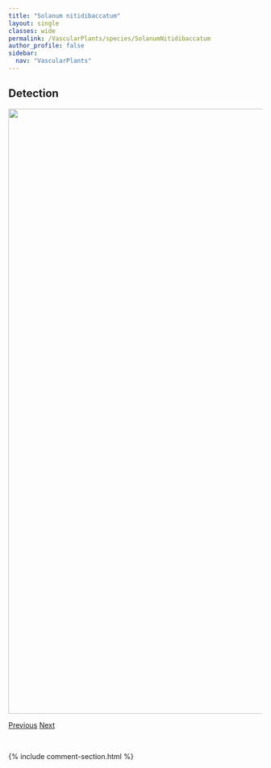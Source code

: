 ```yaml
---
title: "Solanum nitidibaccatum"
layout: single
classes: wide
permalink: /VascularPlants/species/SolanumNitidibaccatum
author_profile: false
sidebar:
  nav: "VascularPlants"
---
```


<h2>Detection</h2>

<a href="https://drive.google.com/uc?export=view&id=1Lf1eUaKxFkqDN5s2LnZ9kKGZdZjVP2gA">
<img src="https://drive.google.com/uc?export=view&id=1Lf1eUaKxFkqDN5s2LnZ9kKGZdZjVP2gA" height = "1200" width = "800">
</a>


<a href="/DevelopmentWebsite/VascularPlants/species/SolanumNigrum" class="pagination--pager" title="Solanum nigrum">Previous</a> <a href="/DevelopmentWebsite/VascularPlants/species/SolanumTriflorum" class="pagination--pager" title="Solanum triflorum">Next</a>

<p>&nbsp;</p>

{% include comment-section.html %}
